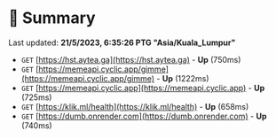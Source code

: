 # 📖 Summary
Last updated: **21/5/2023, 6:35:26 PTG "Asia/Kuala_Lumpur"**

- `GET` [https://hst.aytea.ga](https://hst.aytea.ga) - **Up** (750ms)
- `GET` [https://memeapi.cyclic.app/gimme](https://memeapi.cyclic.app/gimme) - **Up** (1222ms)
- `GET` [https://memeapi.cyclic.app](https://memeapi.cyclic.app) - **Up** (725ms)
- `GET` [https://klik.ml/health](https://klik.ml/health) - **Up** (658ms)
- `GET` [https://dumb.onrender.com](https://dumb.onrender.com) - **Up** (740ms)

